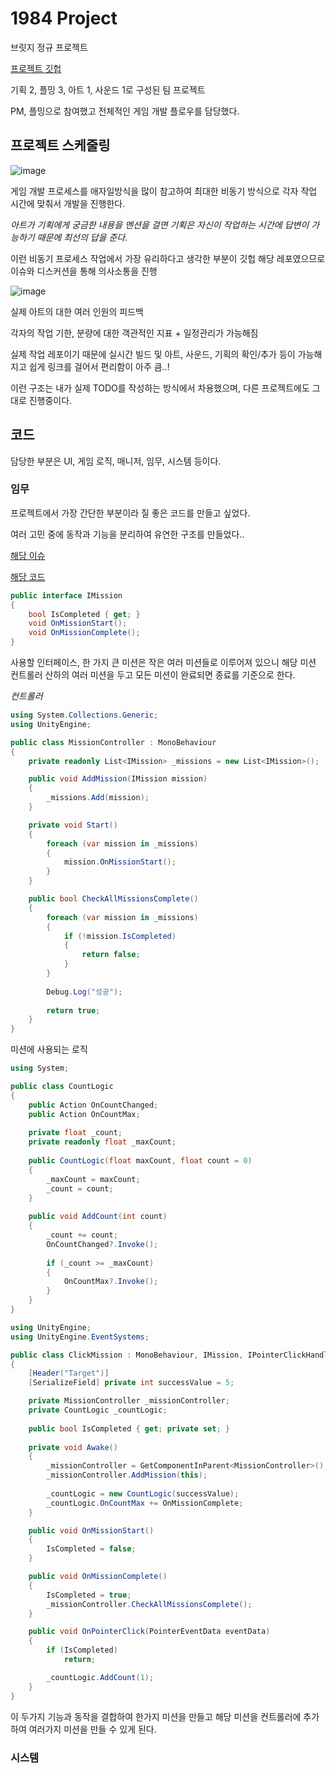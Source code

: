 # 1984 Project

브릿지 정규 프로젝트

[프로젝트 깃헙](https://github.com/The-Day-In-1984/1984_Project)

기획 2, 플밍 3, 아트 1, 사운드 1로 구성된 팀 프로젝트

PM, 플밍으로 참여했고 전체적인 게임 개발 플로우를 담당했다.

## 프로젝트 스케줄링

![image](https://github.com/fkdl0048/ToDo/assets/84510455/a2b486f2-f808-4d1c-b2ea-4749b476e1ea)

게임 개발 프로세스를 애자일방식을 많이 참고하여 최대한 비동기 방식으로 각자 작업 시간에 맞춰서 개발을 진행한다.

*아트가 기획에게 궁금한 내용을 멘션을 걸면 기획은 자신이 작업하는 시간에 답변이 가능하기 때문에 최선의 답을 준다.*

이런 비동기 프로세스 작업에서 가장 유리하다고 생각한 부분이 깃헙 해당 레포였으므로 이슈와 디스커션을 통해 의사소통을 진행

![image](https://github.com/fkdl0048/ToDo/assets/84510455/c03ef7ba-0f9c-4cd7-90cc-afa8ebd50775)

실제 아트의 대한 여러 인원의 피드백

각자의 작업 기한, 분량에 대한 객관적인 지표 + 일정관리가 가능해짐

실제 작업 레포이기 때문에 실시간 빌드 및 아트, 사운드, 기획의 확인/추가 등이 가능해지고 쉽게 링크를 걸어서 편리함이 아주 큼..!

이런 구조는 내가 실제 TODO를 작성하는 방식에서 차용했으며, 다른 프로젝트에도 그대로 진행중이다.

## 코드 

담당한 부분은 UI, 게임 로직, 매니저, 임무, 시스템 등이다.

### 임무

프로젝트에서 가장 간단한 부분이라 질 좋은 코드를 만들고 싶었다.  

여러 고민 중에 동작과 기능을 분리하여 유연한 구조를 만들었다..

[해당 이슈](https://github.com/The-Day-In-1984/1984_Project/issues/41)

[해당 코드](https://github.com/The-Day-In-1984/1984_Project/tree/main/1984/Assets/Scripts/Runtime/UI/Mission)

```cs
public interface IMission
{
    bool IsCompleted { get; }
    void OnMissionStart();
    void OnMissionComplete();
}
```

사용할 인터페이스, 한 가지 큰 미션은 작은 여러 미션들로 이루어져 있으니 해당 미션 컨트롤러 산하의 여러 미션을 두고 모든 미션이 완료되면 종료를 기준으로 한다.

*컨트롤러*

```cs
using System.Collections.Generic;
using UnityEngine;

public class MissionController : MonoBehaviour
{
    private readonly List<IMission> _missions = new List<IMission>();

    public void AddMission(IMission mission)
    {
        _missions.Add(mission);
    }

    private void Start()
    {
        foreach (var mission in _missions)
        {
            mission.OnMissionStart();
        }
    }

    public bool CheckAllMissionsComplete()
    {
        foreach (var mission in _missions)
        {
            if (!mission.IsCompleted)
            {
                return false;
            }
        }
        
        Debug.Log("성공");
        
        return true;
    }
}
```

미션에 사용되는 로직

```cs
using System;

public class CountLogic
{
    public Action OnCountChanged;
    public Action OnCountMax;
    
    private float _count;
    private readonly float _maxCount;
    
    public CountLogic(float maxCount, float count = 0)
    {
        _maxCount = maxCount;
        _count = count;
    }
    
    public void AddCount(int count)
    {
        _count += count;
        OnCountChanged?.Invoke();
        
        if (_count >= _maxCount)
        {
            OnCountMax?.Invoke();
        }
    }
}
```

```cs
using UnityEngine;
using UnityEngine.EventSystems;

public class ClickMission : MonoBehaviour, IMission, IPointerClickHandler
{
    [Header("Target")]
    [SerializeField] private int successValue = 5;

    private MissionController _missionController;
    private CountLogic _countLogic;
    
    public bool IsCompleted { get; private set; }
    
    private void Awake()
    {
        _missionController = GetComponentInParent<MissionController>();
        _missionController.AddMission(this);
        
        _countLogic = new CountLogic(successValue);
        _countLogic.OnCountMax += OnMissionComplete;
    }

    public void OnMissionStart()
    {
        IsCompleted = false;
    }

    public void OnMissionComplete()
    {
        IsCompleted = true;
        _missionController.CheckAllMissionsComplete();
    }

    public void OnPointerClick(PointerEventData eventData)
    {
        if (IsCompleted)
            return;

        _countLogic.AddCount(1);
    }
}
```

이 두가지 기능과 동작을 결합하여 한가지 미션을 만들고 해당 미션을 컨트롤러에 추가하여 여러가지 미션을 만들 수 있게 된다.

### 시스템